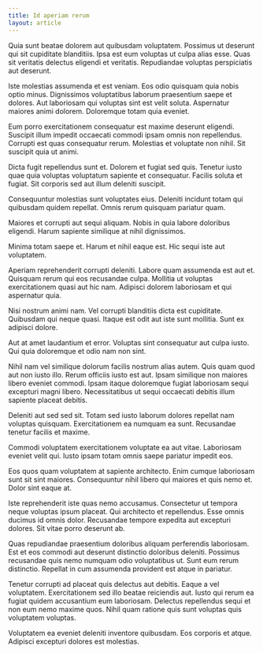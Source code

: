 ```yaml
---
title: Id aperiam rerum
layout: article
---
```

Quia sunt beatae dolorem aut quibusdam voluptatem. Possimus ut deserunt qui sit cupiditate blanditiis. Ipsa est eum voluptas ut culpa alias esse. Quas sit veritatis delectus eligendi et veritatis. Repudiandae voluptas perspiciatis aut deserunt.

Iste molestias assumenda et est veniam. Eos odio quisquam quia nobis optio minus. Dignissimos voluptatibus laborum praesentium saepe et dolores. Aut laboriosam qui voluptas sint est velit soluta. Aspernatur maiores animi dolorem. Doloremque totam quia eveniet.

Eum porro exercitationem consequatur est maxime deserunt eligendi. Suscipit illum impedit occaecati commodi ipsam omnis non repellendus. Corrupti est quas consequatur rerum. Molestias et voluptate non nihil. Sit suscipit quia ut animi.

Dicta fugit repellendus sunt et. Dolorem et fugiat sed quis. Tenetur iusto quae quia voluptas voluptatum sapiente et consequatur. Facilis soluta et fugiat. Sit corporis sed aut illum deleniti suscipit.

Consequuntur molestias sunt voluptates eius. Deleniti incidunt totam qui quibusdam quidem repellat. Omnis rerum quisquam pariatur quam.

Maiores et corrupti aut sequi aliquam. Nobis in quia labore doloribus eligendi. Harum sapiente similique at nihil dignissimos.

Minima totam saepe et. Harum et nihil eaque est. Hic sequi iste aut voluptatem.

Aperiam reprehenderit corrupti deleniti. Labore quam assumenda est aut et. Quisquam rerum qui eos recusandae culpa. Mollitia ut voluptas exercitationem quasi aut hic nam. Adipisci dolorem laboriosam et qui aspernatur quia.

Nisi nostrum animi nam. Vel corrupti blanditiis dicta est cupiditate. Quibusdam qui neque quasi. Itaque est odit aut iste sunt mollitia. Sunt ex adipisci dolore.

Aut at amet laudantium et error. Voluptas sint consequatur aut culpa iusto. Qui quia doloremque et odio nam non sint.

Nihil nam vel similique dolorum facilis nostrum alias autem. Quis quam quod aut non iusto illo. Rerum officiis iusto est aut. Ipsam similique non maiores libero eveniet commodi. Ipsam itaque doloremque fugiat laboriosam sequi excepturi magni libero. Necessitatibus ut sequi occaecati debitis illum sapiente placeat debitis.

Deleniti aut sed sed sit. Totam sed iusto laborum dolores repellat nam voluptas quisquam. Exercitationem ea numquam ea sunt. Recusandae tenetur facilis et maxime.

Commodi voluptatem exercitationem voluptate ea aut vitae. Laboriosam eveniet velit qui. Iusto ipsam totam omnis saepe pariatur impedit eos.

Eos quos quam voluptatem at sapiente architecto. Enim cumque laboriosam sunt sit sint maiores. Consequuntur nihil libero qui maiores et quis nemo et. Dolor sint eaque at.

Iste reprehenderit iste quas nemo accusamus. Consectetur ut tempora neque voluptas ipsum placeat. Qui architecto et repellendus. Esse omnis ducimus id omnis dolor. Recusandae tempore expedita aut excepturi dolores. Sit vitae porro deserunt ab.

Quas repudiandae praesentium doloribus aliquam perferendis laboriosam. Est et eos commodi aut deserunt distinctio doloribus deleniti. Possimus recusandae quis nemo numquam odio voluptatibus ut. Sunt eum rerum distinctio. Repellat in cum assumenda provident est atque in pariatur.

Tenetur corrupti ad placeat quis delectus aut debitis. Eaque a vel voluptatem. Exercitationem sed illo beatae reiciendis aut. Iusto qui rerum ea fugiat quidem accusantium eum laboriosam. Delectus repellendus sequi et non eum nemo maxime quos. Nihil quam ratione quis sunt voluptas quis voluptatem voluptas.

Voluptatem ea eveniet deleniti inventore quibusdam. Eos corporis et atque. Adipisci excepturi dolores est molestias.
